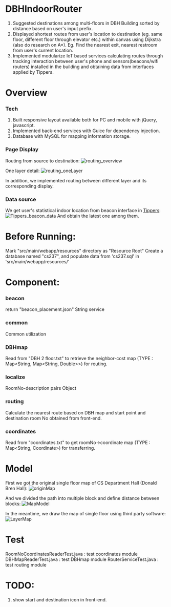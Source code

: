 # DBHIndoorRouter

1. Suggested destinations among multi-floors in DBH Building sorted by distance based on user's input prefix.
2. Displayed shortest routes from user's location to destination (eg. same floor, different floor through elevator etc.) within canvas using Dijkstra (also do research on A*). 
Eg. Find the nearest exit, nearest restroom from user's current location.
3. Implemented modularize IoT based services calculating routes through tracking interaction between user's phone and sensors(beacons/wifi routers) installed in the building and obtaining data from interfaces applied by Tippers.

# Overview
### Tech
1. Built responsive layout available both for PC and mobile with jQuery, javascript.
2. Implemented back-end services with Guice for dependency injection.
3. Database with MySQL for mapping information storage.

### Page Display
Routing from source to destination:
<img src="src/main/webapp/resources/routing_overview.png"  alt="routing_overview">

One layer detail:
<img src="src/main/webapp/resources/routing_oneLayer.png"  alt="routing_oneLayer">

In addition, we implemented routing between different layer and its corresponding display.

### Data source
We get user's statistical indoor location from beacon interface in [Tippers](http://tippersweb.ics.uci.edu/):
<img src="src/main/webapp/resources/Tippers_beacon_data.jpg"  alt="Tippers_beacon_data">
And obtain the latest one among them.

# Before Running:
Mark "src/main/webapp/resources" directory as "Resource Root"
Create a database named "cs237", and populate data from 'cs237.sql' in 'src/main/webapp/resources/'

# Component:
### beacon
return "beacon_placement.json" String service
### common
Common utilization
### DBHmap
Read from "DBH 2 floor.txt" to retrieve the neighbor-cost map (TYPE : Map<String, Map<String, Double>>) for routing.
### localize
RoomNo-description pairs Object
### routing
Calculate the nearest route based on DBH map and start point and destination room No obtained from front-end.
### coordinates
Read from "coordinates.txt" to get roomNo->coordinate map (TYPE : Map<String, Coordinate>) for transferring.

# Model
First we got the original single floor map of CS Department Hall (Donald Bren Hall):
<img src="src/main/webapp/resources/originMap.jpg"  alt="originMap">

And we divided the path into multiple block and define distance between blocks:
<img src="src/main/webapp/resources/MapModel.jpg"  alt="MapModel">

In the meantime, we draw the map of single floor using third party software:
<img src="src/main/webapp/resources/LayerMap.png"  alt="LayerMap">

# Test
RoomNoCoordinatesReaderTest.java : test coordinates module
DBHMapReaderTest.java : test DBHmap module
RouterServiceTest.java : test routing module

# TODO:
1. show start and destination icon in front-end.
